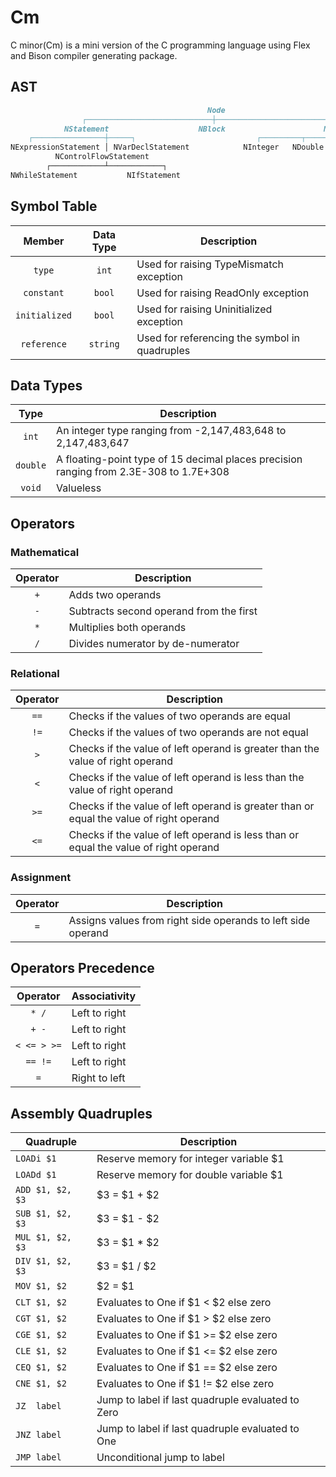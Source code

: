 # Cm

C minor(Cm) is a mini version of the C programming language using Flex and Bison compiler generating package.

## AST

```markdown
                                            Node
                ┌────────────────────────────┼─────────────────────────────┐
            NStatement                    NBlock                      NExpression
    ┌────────────────┼─────┐                           ┌─────────┬────────┼─────────┬──────────┐
NExpressionStatement │ NVarDeclStatement            NInteger   NDouble   NVariable  │    NAssignment
          NControlFlowStatement                                             NBinaryOperation
        ┌────────────┴────────────┐
NWhileStatement           NIfStatement
```

## Symbol Table

|Member       |Data Type|Description                                  |
|:-----------:|:-------:|---------------------------------------------|
|`type`       |`int`    |Used for raising TypeMismatch exception      |
|`constant`   |`bool`   |Used for raising ReadOnly exception          |
|`initialized`|`bool`   |Used for raising Uninitialized exception     |
|`reference`  |`string` |Used for referencing the symbol in quadruples|

## Data Types

|Type    |Description                                                                           |
|:------:|--------------------------------------------------------------------------------------|
|`int`   |An integer type ranging from -2,147,483,648 to 2,147,483,647                          |
|`double`|A floating-point type of 15 decimal places precision ranging from 2.3E-308 to 1.7E+308|
|`void`  |Valueless                                                                             |

## Operators

### Mathematical

|Operator|Description                                                |
|:------:|-----------------------------------------------------------|
|`+`     |Adds two operands                                          |
|`-`     |Subtracts second operand from the first                    |
|`*`     |Multiplies both operands                                   |
|`/`     |Divides numerator by de-numerator                          |

### Relational

|Operator|Description                                                                            |
|:------:|---------------------------------------------------------------------------------------|
|`==`    |Checks if the values of two operands are equal                                         |
|`!=`    |Checks if the values of two operands are not equal                                     |
|`>`     |Checks if the value of left operand is greater than the value of right operand         |
|`<`     |Checks if the value of left operand is less than the value of right operand            |
|`>=`    |Checks if the value of left operand is greater than or equal the value of right operand|
|`<=`    |Checks if the value of left operand is less than or equal the value of right operand   |

### Assignment

|Operator|Description                                                 |
|:------:|------------------------------------------------------------|
|`=`     |Assigns values from right side operands to left side operand|

## Operators Precedence

|Operator   |Associativity|
|:---------:|-------------|
|`* /`      |Left to right|
|`+ -`      |Left to right|
|`< <= > >=`|Left to right|
|`== !=`    |Left to right|
|`=`        |Right to left|

## Assembly Quadruples

|Quadruple          |Description                                      |
|-------------------|-------------------------------------------------|
|`LOADi $1`         |Reserve memory for integer variable $1           |
|`LOADd $1`         |Reserve memory for double variable $1            |
|`ADD $1, $2, $3`   |$3 = $1 + $2                                     |
|`SUB $1, $2, $3`   |$3 = $1 - $2                                     |
|`MUL $1, $2, $3`   |$3 = $1 * $2                                     |
|`DIV $1, $2, $3`   |$3 = $1 / $2                                     |
|`MOV $1, $2`       |$2 = $1                                          |
|`CLT $1, $2`       |Evaluates to One if $1 < $2 else zero            |
|`CGT $1, $2`       |Evaluates to One if $1 > $2 else zero            |
|`CGE $1, $2`       |Evaluates to One if $1 >= $2 else zero           |
|`CLE $1, $2`       |Evaluates to One if $1 <= $2 else zero           |
|`CEQ $1, $2`       |Evaluates to One if $1 == $2 else zero           |
|`CNE $1, $2`       |Evaluates to One if $1 != $2 else zero           |
|`JZ  label`        |Jump to label if last quadruple evaluated to Zero|
|`JNZ label`        |Jump to label if last quadruple evaluated to One |
|`JMP label`        |Unconditional jump to label                      |
